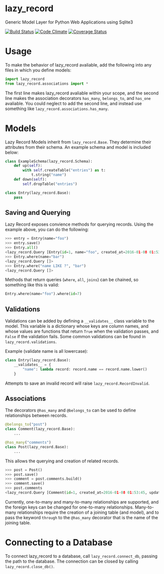 # lazy_record
Generic Model Layer for Python Web Applications using Sqlite3

[![Build Status](https://travis-ci.org/ECESeniorDesign/lazy_record.svg?branch=master)](https://travis-ci.org/ECESeniorDesign/lazy_record)
[![Code Climate](https://codeclimate.com/github/ECESeniorDesign/lazy_record/badges/gpa.svg)](https://codeclimate.com/github/ECESeniorDesign/lazy_record)
[![Coverage Status](https://coveralls.io/repos/ECESeniorDesign/lazy_record/badge.svg?branch=master&service=github)](https://coveralls.io/github/ECESeniorDesign/lazy_record?branch=master)

# Usage

To make the behavior of lazy_record avaliable, add the following into any files in which you define models:

```python
import lazy_record
from lazy_record.associations import *
```

The first line makes lazy_record avaliable within your scope, and the second line makes the association decorators
`has_many`, `belongs_to`, and `has_one` avaliable. You could neglect to add the second line, and instead use something like `lazy_record.associations.has_many`.

# Models

Lazy Record Models inherit from `lazy_record.Base`. They determine their attributes from their schema. An example schema and model is included below:

```python
class ExampleSchema(lazy_record.Schema):
    def up(self):
        with self.createTable("entries") as t:
            t.string("name")
    def down(self):
        self.dropTable("entries")

class Entry(lazy_record.Base):
    pass
```

## Saving and Querying

Lazy Record exposes convience methods for querying records. Using the example above, you can do the following:

```python
>>> entry = Entry(name="foo")
>>> entry.save()
>>> Entry.all()
<lazy_record.Query [Entry(id=1, name="foo", created_at=2016-01-08 01:53:45, updated_at=2016-01-08 01:53:45)]>
>>> Entry.where(name="bar")
<lazy_record.Query []>
>>> Entry.where("name LIKE ?", "bar")
<lazy_record.Query []>
```

Methods that return queries (`where`, `all`, `joins`) can be chained, so something like this is valid:

```python
Entry.where(name="foo").where(id=7)
```

## Validations

Validations can be added by defining a `__validates__` class variable to the model. This variable is a dictionary
whose keys are column names, and whose values are functions that return `True` when the validation passes, and `False`
if the validation fails.
Some common validations can be found in `lazy_record.validations`.

Example (validate name is all lowercase):

```python
class Entry(lazy_record.Base):
    __validates__ = {
        "name": lambda record: record.name == record.name.lower()
    }
```

Attempts to save an invalid record will raise `lazy_record.RecordInvalid`.

## Associations

The decorators `@has_many` and `@belongs_to` can be used to define relationships between records.

```python
@belongs_to("post")
class Comment(lazy_record.Base):
    ...

@has_many("comments")
class Post(lazy_record.Base):
    ...
```

This allows the querying and creation of related records.

```python
>>> post = Post()
>>> post.save()
>>> comment = post.comments.build()
>>> comment.save()
>>> post.comments
<lazy_record.Query [Comment(id=1, created_at=2016-01-08 01:53:45, updated_at=2016-01-08 01:53:45, post_id=1)]>
```

Currently, one-to-many and many-to-many relationships are supported, and the foreign keys can be changed for one-to-many
relationships. Many-to-many relationships require the creation of a joining table (and model), and to pass the keyword
`through` to the `@has_many` decorator that is the name of the joining table.

# Connecting to a Database

To connect lazy_record to a database, call `lazy_record.connect_db`, passing the path to the database. The connection can
be closed by calling `lazy_record.close_db()`.
